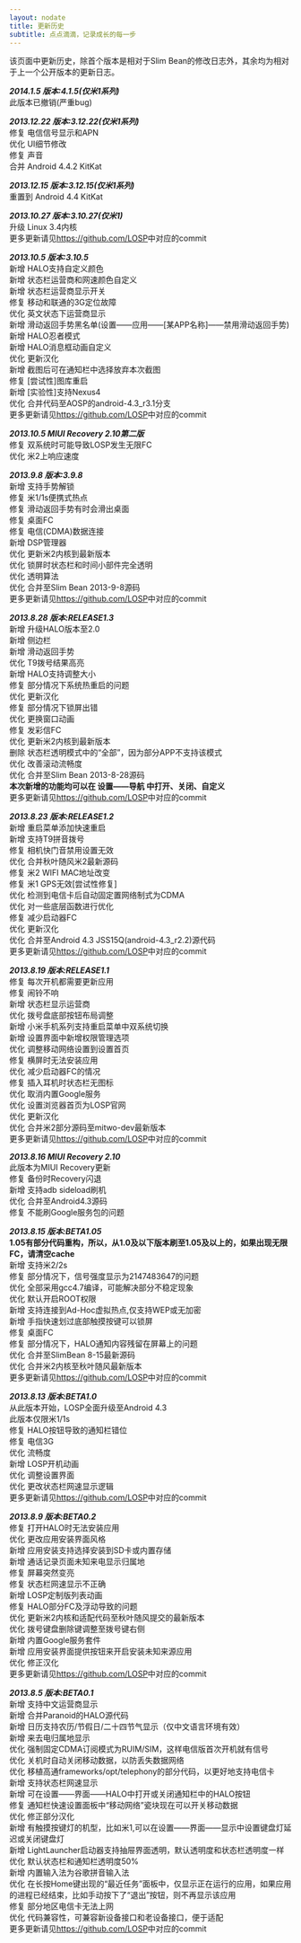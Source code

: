 ```yaml
---
layout: nodate
title: 更新历史
subtitle: 点点滴滴，记录成长的每一步
---
```

该页面中更新历史，除首个版本是相对于Slim Bean的修改日志外，其余均为相对于上一个公开版本的更新日志。

*__2014.1.5 版本:4.1.5(仅米1系列)__*  
此版本已撤销(严重bug)   

*__2013.12.22 版本:3.12.22(仅米1系列)__*  
修复 电信信号显示和APN  
优化 UI细节修改  
修复 声音  
合并 Android 4.4.2 KitKat

*__2013.12.15 版本:3.12.15(仅米1系列)__*  
重置到 Android 4.4 KitKat

*__2013.10.27 版本:3.10.27(仅米1)__*  
升级 Linux 3.4内核  
更多更新请见<https://github.com/LOSP>中对应的commit

*__2013.10.5 版本:3.10.5__*  
新增 HALO支持自定义颜色  
新增 状态栏运营商和网速颜色自定义  
新增 状态栏运营商显示开关  
修复 移动和联通的3G定位故障  
优化 英文状态下运营商显示  
新增 滑动返回手势黑名单\(设置——应用——\[某APP名称\]——禁用滑动返回手势\)  
新增 HALO忍者模式  
新增 HALO消息框动画自定义  
优化 更新汉化  
新增 截图后可在通知栏中选择放弃本次截图  
修复 \[尝试性\]图库重启  
新增 \[实验性\]支持Nexus4  
优化 合并代码至AOSP的android-4.3_r3.1分支  
更多更新请见<https://github.com/LOSP>中对应的commit

*__2013.10.5 MIUI Recovery 2.10第二版__*  
修复 双系统时可能导致LOSP发生无限FC  
优化 米2上响应速度

*__2013.9.8 版本:3.9.8__*  
新增 支持手势解锁  
修复 米1/1s便携式热点  
修复 滑动返回手势有时会滑出桌面  
修复 桌面FC  
修复 电信\(CDMA\)数据连接  
新增 DSP管理器  
优化 更新米2内核到最新版本  
优化 锁屏时状态栏和时间小部件完全透明  
优化 透明算法  
优化 合并至Slim Bean 2013-9-8源码  
更多更新请见<https://github.com/LOSP>中对应的commit

*__2013.8.28 版本:RELEASE1.3__*  
新增 升级HALO版本至2.0  
新增 侧边栏  
新增 滑动返回手势  
优化 T9拨号结果高亮  
新增 HALO支持调整大小  
修复 部分情况下系统热重启的问题  
优化 更新汉化  
修复 部分情况下锁屏出错  
优化 更换窗口动画  
修复 发彩信FC  
优化 更新米2内核到最新版本  
删除 状态栏透明模式中的“全部”，因为部分APP不支持该模式  
优化 改善滚动流畅度  
优化 合并至Slim Bean 2013-8-28源码  
__本次新增的功能均可以在 设置——导航 中打开、关闭、自定义__  
更多更新请见<https://github.com/LOSP>中对应的commit

*__2013.8.23 版本:RELEASE1.2__*  
新增 重启菜单添加快速重启  
新增 支持T9拼音拨号  
修复 相机快门音禁用设置无效  
优化 合并秋叶随风米2最新源码  
修复 米2 WIFI MAC地址改变  
修复 米1 GPS无效\[尝试性修复\]  
优化 检测到电信卡后自动固定置网络制式为CDMA  
优化 对一些底层函数进行优化  
修复 减少启动器FC  
优化 更新汉化  
优化 合并至Android 4.3 JSS15Q(android-4.3_r2.2)源代码  
更多更新请见<https://github.com/LOSP>中对应的commit

*__2013.8.19 版本:RELEASE1.1__*  
修复 每次开机都需要更新应用  
修复 闹铃不响  
新增 状态栏显示运营商  
优化 拨号盘底部按钮布局调整  
新增 小米手机系列支持重启菜单中双系统切换  
新增 设置界面中新增权限管理选项  
优化 调整移动网络设置到设置首页  
修复 横屏时无法安装应用  
优化 减少启动器FC的情况  
修复 插入耳机时状态栏无图标  
优化 取消内置Google服务  
优化 设置浏览器首页为LOSP官网  
优化 更新汉化  
优化 合并米2部分源码至mitwo-dev最新版本  
更多更新请见<https://github.com/LOSP>中对应的commit

*__2013.8.16 MIUI Recovery 2.10__*  
此版本为MIUI Recovery更新  
修复 备份时Recovery闪退  
新增 支持adb sideload刷机  
优化 合并至Android4.3源码  
修复 不能刷Google服务包的问题  

*__2013.8.15 版本:BETA1.05__*  
__1.05有部分代码重构，所以，从1.0及以下版本刷至1.05及以上的，如果出现无限FC，请清空cache__  
新增 支持米2/2s  
修复 部分情况下，信号强度显示为2147483647的问题  
优化 全部采用gcc4.7编译，可能解决部分不稳定现象  
优化 默认开启ROOT权限  
新增 支持连接到Ad-Hoc虚拟热点,仅支持WEP或无加密  
新增 手指快速划过底部触摸按键可以锁屏  
修复 桌面FC  
修复 部分情况下，HALO通知内容残留在屏幕上的问题  
优化 合并至SlimBean 8-15最新源码  
优化 合并米2内核至秋叶随风最新版本  
更多更新请见<https://github.com/LOSP>中对应的commit

*__2013.8.13 版本:BETA1.0__*  
从此版本开始，LOSP全面升级至Android 4.3  
此版本仅限米1/1s  
修复 HALO按钮导致的通知栏错位  
修复 电信3G  
优化 流畅度  
新增 LOSP开机动画  
优化 调整设置界面  
优化 更改状态栏网速显示逻辑  
更多更新请见<https://github.com/LOSP>中对应的commit

*__2013.8.9 版本:BETA0.2__*  
修复 打开HALO时无法安装应用  
优化 更改应用安装界面风格  
新增 应用安装支持选择安装到SD卡或内置存储  
新增 通话记录页面未知来电显示归属地  
修复 屏幕突然变亮  
修复 状态栏网速显示不正确  
新增 LOSP定制版列表动画  
修复 HALO部分FC及浮动导致的问题  
优化 更新米2内核和适配代码至秋叶随风提交的最新版本  
优化 拨号键盘删除键调整至拨号键右侧  
新增 内置Google服务套件  
新增 应用安装界面提供按钮来开启安装未知来源应用  
优化 修正汉化  
更多更新请见<https://github.com/LOSP>中对应的commit

*__2013.8.5 版本:BETA0.1__*  
新增 支持中文运营商显示  
新增 合并Paranoid的HALO源代码  
新增 日历支持农历/节假日/二十四节气显示（仅中文语言环境有效）  
新增 来去电归属地显示  
优化 强制固定CDMA订阅模式为RUIM/SIM，这样电信版首次开机就有信号  
优化 关机时自动关闭移动数据，以防丢失数据网络  
优化 移植高通frameworks/opt/telephony的部分代码，以更好地支持电信卡  
新增 支持状态栏网速显示  
新增 可在设置——界面——HALO中打开或关闭通知栏中的HALO按钮  
修复 通知栏快速设置面板中“移动网络”瓷块现在可以开关移动数据  
优化 修正部分汉化  
新增 有触摸按键灯的机型，比如米1,可以在设置——界面——显示中设置键盘灯延迟或关闭键盘灯  
新增 LightLauncher启动器支持抽屉界面透明，默认透明度和状态栏透明度一样  
优化 默认状态栏和通知栏透明度50%  
新增 内置输入法为谷歌拼音输入法  
优化 在长按Home键出现的“最近任务”面板中，仅显示正在运行的应用，如果应用的进程已经结束，比如手动按下了“退出”按钮，则不再显示该应用  
修复 部分地区电信卡无法上网  
优化 代码兼容性，可兼容新设备接口和老设备接口，便于适配  
更多更新请见<https://github.com/LOSP>中对应的commit
